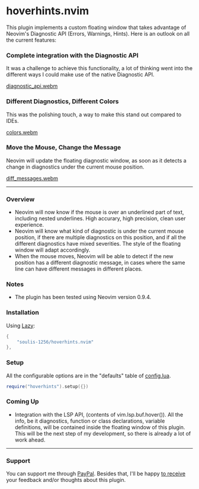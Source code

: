 # hoverhints.nvim
This plugin implements a custom floating window that takes advantage of Neovim's Diagnostic API (Errors, Warnings, Hints). Here is an outlook on all the current features:

### Complete integration with the Diagnostic API
It was a challenge to achieve this functionality, a lot of thinking went into the different ways I could make use of the native Diagnostic API.

[diagnostic_api.webm](https://github.com/soulis-1256/hoverhints.nvim/assets/118274635/3f312e43-cba6-433c-b6b1-ee7177c96b85)

### Different Diagnostics, Different Colors
This was the polishing touch, a way to make this stand out compared to IDEs.

[colors.webm](https://github.com/soulis-1256/hoverhints.nvim/assets/118274635/ab941989-acd4-4728-b24c-8fbfa70e6175)


### Move the Mouse, Change the Message
Neovim will update the floating diagnostic window, as soon as it detects a change in diagnostics under the current mouse position.

[diff_messages.webm](https://github.com/soulis-1256/hoverhints.nvim/assets/118274635/12685b94-1e27-48f9-a437-b44474065f66)

---
### Overview
- Neovim will now know if the mouse is over an underlined part of text, including nested underlines. High accurary, high precision, clean user experience.
- Neovim will know what kind of diagnostic is under the current mouse position, if there are multiple diagnostics on this position, and if all the different diagnostics have mixed severities. The style of the floating window will adapt accordingly.
- When the mouse moves, Neovim will be able to detect if the new position has a different diagnostic message, in cases where the same line can have different messages in different places.

### Notes
- The plugin has been tested using Neovim version 0.9.4.

### Installation
Using [Lazy](https://github.com/folke/lazy.nvim):
```lua
{
    "soulis-1256/hoverhints.nvim"
},
```

### Setup
All the configurable options are in the "defaults" table of [config.lua](./lua/hoverhints/config.lua).
```lua
require("hoverhints").setup({})
```

### Coming Up
- Integration with the LSP API, (contents of vim.lsp.buf.hover()). All the info, be it diagnostics, function or class declarations, variable definitions, will be contained inside the floating window of this plugin. This will be the next step of my development, so there is already a lot of work ahead.

---
### Support
You can support me through [PayPal](https://www.paypal.com/paypalme/soulis1256). Besides that, I'll be happy [to receive](https://discord.com/users/319490489411829761) your feedback and/or thoughts about this plugin.
